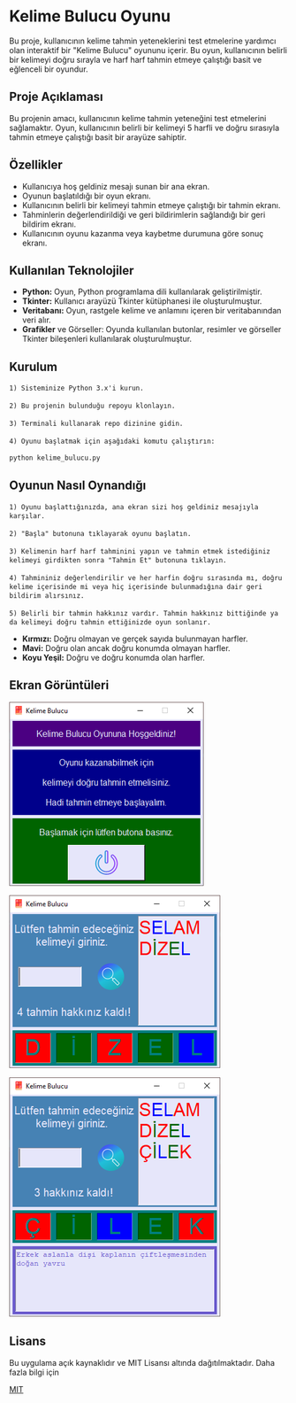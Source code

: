
# Kelime Bulucu Oyunu

Bu proje, kullanıcının kelime tahmin yeteneklerini test etmelerine yardımcı olan interaktif bir "Kelime Bulucu" oyununu içerir. Bu oyun, kullanıcının belirli bir kelimeyi doğru sırayla ve harf harf tahmin etmeye çalıştığı basit ve eğlenceli bir oyundur.




## Proje Açıklaması

Bu projenin amacı, kullanıcının kelime tahmin yeteneğini test etmelerini sağlamaktır. Oyun, kullanıcının belirli bir kelimeyi 5 harfli ve doğru sırasıyla tahmin etmeye çalıştığı basit bir arayüze sahiptir.



  
## Özellikler

- Kullanıcıya hoş geldiniz mesajı sunan bir ana ekran.
- Oyunun başlatıldığı bir oyun ekranı.
- Kullanıcının belirli bir kelimeyi tahmin etmeye çalıştığı bir tahmin ekranı.
- Tahminlerin değerlendirildiği ve geri bildirimlerin sağlandığı bir geri bildirim ekranı.
- Kullanıcının oyunu kazanma veya kaybetme durumuna göre sonuç ekranı.



  
## Kullanılan Teknolojiler

- **Python:** Oyun, Python programlama dili kullanılarak geliştirilmiştir.
- **Tkinter:** Kullanıcı arayüzü Tkinter kütüphanesi ile oluşturulmuştur.
- **Veritabanı:** Oyun, rastgele kelime ve anlamını içeren bir veritabanından veri alır.
- **Grafikler** ve Görseller: Oyunda kullanılan butonlar, resimler ve görseller Tkinter bileşenleri kullanılarak oluşturulmuştur.

  
## Kurulum 

    1) Sisteminize Python 3.x'i kurun.

    2) Bu projenin bulunduğu repoyu klonlayın.

    3) Terminali kullanarak repo dizinine gidin.

    4) Oyunu başlatmak için aşağıdaki komutu çalıştırın:

```bash 
python kelime_bulucu.py
```
    

    
## Oyunun Nasıl Oynandığı

    1) Oyunu başlattığınızda, ana ekran sizi hoş geldiniz mesajıyla karşılar.
    
    2) "Başla" butonuna tıklayarak oyunu başlatın.
    
    3) Kelimenin harf harf tahminini yapın ve tahmin etmek istediğiniz kelimeyi girdikten sonra "Tahmin Et" butonuna tıklayın.
    
    4) Tahmininiz değerlendirilir ve her harfin doğru sırasında mı, doğru kelime içerisinde mi veya hiç içerisinde bulunmadığına dair geri bildirim alırsınız.
    
    5) Belirli bir tahmin hakkınız vardır. Tahmin hakkınız bittiğinde ya da kelimeyi doğru tahmin ettiğinizde oyun sonlanır.

- **Kırmızı:** Doğru olmayan ve gerçek sayıda bulunmayan harfler.
- **Mavi:** Doğru olan ancak doğru konumda olmayan harfler.
- **Koyu Yeşil:** Doğru ve doğru konumda olan harfler.   
  
## Ekran Görüntüleri

![Oyun Ekran Görüntüsü](https://raw.githubusercontent.com/yusufyasar13/kelime-bulucu/main/kelime_bulucu/screenshots/kelime_bulucu_ss_1.png)

![Oyun Ekran Görüntüsü](https://raw.githubusercontent.com/yusufyasar13/kelime-bulucu/main/kelime_bulucu/screenshots/kelime_bulucu_ss_2.png)

![Oyun Ekran Görüntüsü](https://raw.githubusercontent.com/yusufyasar13/kelime-bulucu/main/kelime_bulucu/screenshots/kelime_bulucu_ss_3.png)
  
## Lisans

Bu uygulama açık kaynaklıdır ve MIT Lisansı altında dağıtılmaktadır. Daha fazla bilgi için

[MIT](https://github.com/yusufyasar13/kelime-bulucu/blob/main/kelime_bulucu/LICENSE)

  
